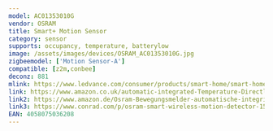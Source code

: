 ```yaml
---
model: AC01353010G
vendor: OSRAM
title: Smart+ Motion Sensor
category: sensor
supports: occupancy, temperature, batterylow
image: /assets/images/devices/OSRAM_AC01353010G.jpg
zigbeemodel: ['Motion Sensor-A']
compatible: [z2m,conbee]
deconz: 881
mlink: https://www.ledvance.com/consumer/products/smart-home/smart-home-products-with-zigbee-technology/smart-home-components/smart-motion-sensor/index.jsp
link: https://www.amazon.co.uk/automatic-integrated-Temperature-Directly-compatible/dp/B074KHZZ6B
link2: https://www.amazon.de/Osram-Bewegungsmelder-automatische-integrierter-Temperatursensor/dp/B074KHZZ6B
link3: https://www.conrad.com/p/osram-smart-wireless-motion-detector-1596991
EAN: 4058075036208
---
```

